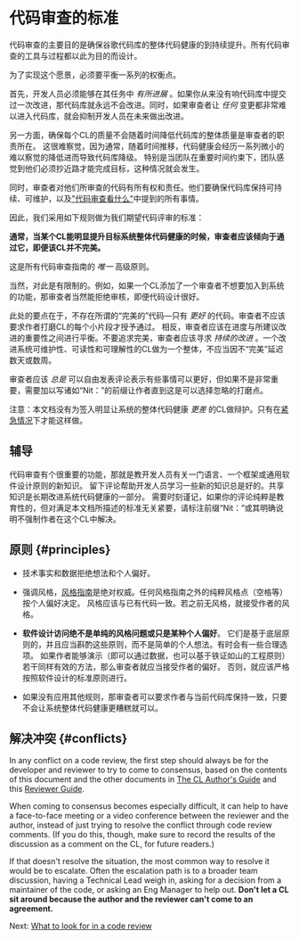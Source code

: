 # 代码审查的标准



代码审查的主要目的是确保谷歌代码库的整体代码健康的到持续提升。所有代码审查的工具与过程都以此为目的而设计。

为了实现这个愿景，必须要平衡一系列的权衡点。

首先，开发人员必须能够在其任务中 _有所进展_ 。如果你从来没有响代码库中提交过一次改进，那代码库就永远不会改进。同时，如果审查者让 _任何_ 变更都非常难以进入代码库，就会抑制开发人员在未来做出改进。

另一方面，确保每个CL的质量不会随着时间降低代码库的整体质量是审查者的职责所在。
这很难察觉，因为通常，随着时间推移，代码健康会经历一系列微小的难以察觉的降低进而导致代码库降级。
特别是当团队在重要时间约束下，团队感觉到他们必须抄近路才能完成目标，这种情况就会发生。

同时，审查者对他们所审查的代码有所有权和责任。他们要确保代码库保持可持续、可维护，以及["代码审查看什么"](looking-for.md)中提到的所有事情。

因此，我们采用如下规则做为我们期望代码评审的标准：

**通常，当某个CL能明显提升目标系统整体代码健康的时候，审查者应该倾向于通过它，即便该CL并不完美。**

这是所有代码审查指南的 _唯一_ 高级原则。

当然，对此是有限制的。例如，如果一个CL添加了一个审查者不想要加入到系统的功能，那审查者当然能拒绝审核，即便代码设计很好。

此处的要点在于，不存在所谓的“完美的”代码&mdash;只有 _更好_ 的代码。审查者不应该要求作者打磨CL的每个小片段才授予通过。
相反，审查者应该在进度与所建议改进的重要性之间进行平衡。不要追求完美，审查者应该寻求 _持续的改进_ 。一个改进系统可维护性、可读性和可理解性的CL做为一个整体，不应当因不“完美”延迟数天或数周。

审查者应该 _总是_ 可以自由发表评论表示有些事情可以更好，但如果不是非常重要，需要加以写诸如“Nit：”的前缀让作者直到这是可以选择忽略的打磨点。

注意：本文档没有为签入明显让系统的整体代码健康 _更差_ 的CL做辩护。只有在[紧急情况](../emergencies.md)下才能这样做。

## 辅导

代码审查有个很重要的功能，那就是教开发人员有关一门语言、一个框架或通用软件设计原则的新知识。
留下评论帮助开发人员学习一些新的知识总是好的。共享知识是长期改进系统代码健康的一部分。
需要时刻谨记，如果你的评论纯粹是教育性的，但对满足本文档所描述的标准无关紧要，请标注前缀“Nit：”或其明确说明不强制作者在这个CL中解决。

## 原则 {#principles}

*   技术事实和数据拒绝想法和个人偏好。

*   强调风格，[风格指南](http://google.github.io/styleguide/)是绝对权威。任何风格指南之外的纯粹风格点（空格等）按个人偏好决定。
    风格应该与已有代码一致。若之前无风格，就接受作者的风格。
    
*   **软件设计访问绝不是单纯的风格问题或只是某种个人偏好**。
    它们是基于底层原则的，并且应当斟酌这些原则，而不是简单的个人想法。有时会有一些合理选项。
    如果作者能够演示（即可以通过数据，也可以基于铁证如山的工程原则）若干同样有效的方法，那么审查者就应当接受作者的偏好。
    否则，就应该严格按照软件设计的标准原则进行。

*   如果没有应用其他规则，那审查者可以要求作者与当前代码库保持一致，只要不会让系统整体代码健康更糟糕就可以。

## 解决冲突 {#conflicts}

In any conflict on a code review, the first step should always be for the
developer and reviewer to try to come to consensus, based on the contents of
this document and the other documents in [The CL Author's Guide](../developer/)
and this [Reviewer Guide](index.md).

When coming to consensus becomes especially difficult, it can help to have a
face-to-face meeting or a video conference between the reviewer and the author, instead of
just trying to resolve the conflict through code review comments. (If you do
this, though, make sure to record the results of the discussion as a comment on
the CL, for future readers.)

If that doesn't resolve the situation, the most common way to resolve it would
be to escalate. Often the
escalation path is to a broader team discussion, having a Technical Lead weigh in, asking
for a decision from a maintainer of the code, or asking an Eng Manager to help
out. **Don't let a CL sit around because the author and the reviewer can't come
to an agreement.**

Next: [What to look for in a code review](looking-for.md)
